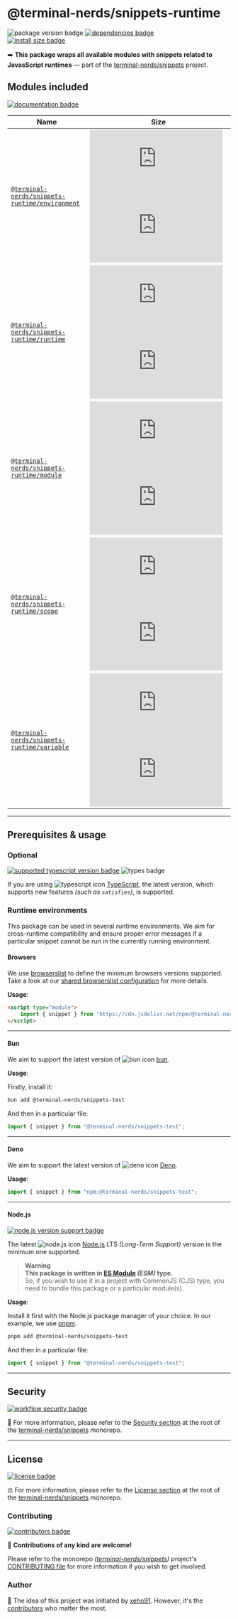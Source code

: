 # @terminal-nerds/snippets-runtime

![package version badge]
[![dependencies badge]][dependencies url]\
[![install size badge]][install size url]

➡️ **This package wraps all available modules with snippets related to JavasScript runtimes**
— part of the [terminal-nerds/snippets] project.

[terminal-nerds/snippets]: https://github.com/terminal-nerds/snippets
[package version badge]: https://img.shields.io/npm/v/@terminal-nerds/snippets-runtime/latest?style=for-the-badge&logo=npm
[dependencies badge]: https://img.shields.io/librariesio/release/npm/@terminal-nerds/snippets-runtime?style=for-the-badge
[dependencies url]: https://libraries.io/npm/@terminal-nerds%2snippets-runtime
[install size badge]: https://packagephobia.com/badge?p=@terminal-nerds/snippets-runtime
[install size url]: https://packagephobia.com/result?p=@terminal-nerds/snippets-runtime

## Modules included

[![documentation badge]][documentation url]

[documentation badge]: https://img.shields.io/static/v1?color=informational&style=for-the-badge&label=documentation&message=jsdocs.io
[documentation url]: https://jsdocs.io/package/@terminal-nerds/snippets-runtime

| Name                                             | Size                                                            |
| ------------------------------------------------ | --------------------------------------------------------------- |
| [`@terminal-nerds/snippets-runtime/environment`] | ![environment size gzip badge] ![environment size brotli badge] |
| [`@terminal-nerds/snippets-runtime/runtime`]     | ![environment size gzip badge] ![environment size brotli badge] |
| [`@terminal-nerds/snippets-runtime/module`]      | ![module size gzip badge] ![module size brotli badge]           |
| [`@terminal-nerds/snippets-runtime/scope`]       | ![scope size gzip badge] ![scope size brotli badge]             |
| [`@terminal-nerds/snippets-runtime/variable`]    | ![variable size gzip badge] ![variable size brotli badge]       |

<!-- prettier-ignore-start -->
<!-- MODULES LINKS -->
[`@terminal-nerds/snippets-runtime/runtime`]: https://github.com/terminal-nerds/snippets/blob/main/packages/runtime/source/environment/environment.ts
[runtime size gzip badge]: https://badgen.net/badgesize/gzip/file-url/unpkg.com/@terminal-nerds/snippets-runtime/dist/environment/environment.js?label=gzip
[runtime size brotli badge]: https://badgen.net/badgesize/brotli/file-url/unpkg.com/@terminal-nerds/snippets-runtime/dist/environment/environment.js?label=brotli

[`@terminal-nerds/snippets-runtime/environment`]: https://github.com/terminal-nerds/snippets/blob/main/packages/runtime/source/environment/environment.ts
[environment size gzip badge]: https://badgen.net/badgesize/gzip/file-url/unpkg.com/@terminal-nerds/snippets-runtime/dist/environment/environment.js?label=gzip
[environment size brotli badge]: https://badgen.net/badgesize/brotli/file-url/unpkg.com/@terminal-nerds/snippets-runtime/dist/environment/environment.js?label=brotli

[`@terminal-nerds/snippets-runtime/module`]: https://github.com/terminal-nerds/snippets/blob/main/packages/runtime/source/module/module.ts
[module size gzip badge]: https://badgen.net/badgesize/gzip/file-url/unpkg.com/@terminal-nerds/snippets-runtime/dist/module/module.js?label=gzip
[module size brotli badge]: https://badgen.net/badgesize/brotli/file-url/unpkg.com/@terminal-nerds/snippets-runtime/dist/module/module.js?label=brotli

[`@terminal-nerds/snippets-runtime/scope`]: https://github.com/terminal-nerds/snippets/blob/main/packages/runtime/source/scope/scope.ts
[scope size gzip badge]: https://badgen.net/badgesize/gzip/file-url/unpkg.com/@terminal-nerds/snippets-runtime/dist/scope/scope.js?label=gzip
[scope size brotli badge]: https://badgen.net/badgesize/brotli/file-url/unpkg.com/@terminal-nerds/snippets-runtime/dist/scope/scope.js?label=brotli

[`@terminal-nerds/snippets-runtime/variable`]: https://github.com/terminal-nerds/snippets/blob/main/packages/runtime/source/variable/variable.ts
[variable size gzip badge]: https://badgen.net/badgesize/gzip/file-url/unpkg.com/@terminal-nerds/snippets-runtime/dist/variable/variable.js?label=gzip
[variable size brotli badge]: https://badgen.net/badgesize/brotli/file-url/unpkg.com/@terminal-nerds/snippets-runtime/dist/variable/variable.js?label=brotli
<!-- prettier-ignore-end -->

---

## Prerequisites & usage

### Optional

[![supported typescript version badge]][typescript]
![types badge]

[typescript]: https://typescriptlang.org/
[typescript icon]: https://api.iconify.design/logos/typescript-icon.svg
[supported typescript version badge]: https://img.shields.io/github/package-json/dependency-version/terminal-nerds/snippets/peer/typescript?filename=packages%2Ftypescript%2Fpackage.json&logo=typescript&style=for-the-badge&label=typescript
[types badge]: https://img.shields.io/npm/types/@terminal-nerds/snippets-test?style=for-the-badge&logo=typescript

If you are using ![typescript icon] [TypeScript],
the latest version, which supports new features _(such as `satisfies`)_, is supported.

### Runtime environments

This package can be used in several runtime environments.
We aim for cross-runtime compatibility and ensure proper error messages
if a particular snippet cannot be run in the currently running environment.

#### Browsers

We use [browserslist] to define the minimum browsers versions supported.\
Take a look at our [shared browserslist configuration] for more details.

[browserslist]: https://github.com/browserslist/browserslist
[shared browserslist configuration]: https://github.com/terminal-nerds/configs/blob/main/packages/browserslist/source/browsers.ts

**Usage**:

```html
<script type="module">
	import { snippet } from "https://cdn.jsdelivr.net/npm/@terminal-nerds/snippets-test";
</script>
```

---

#### Bun

We aim to support the latest version of ![bun icon] [bun].

**Usage**:

Firstly, install it:

```sh
bun add @terminal-nerds/snippets-test
```

And then in a particular file:

```js
import { snippet } from "@terminal-nerds/snippets-test";
```

[bun]: https://bun.sh/
[bun icon]: https://api.iconify.design/logos/bun.svg

---

#### Deno

We aim to support the latest version of ![deno icon] [Deno].

**Usage**:

```ts
import { snippet } from "npm:@terminal-nerds/snippets-test";
```

[deno]: https://deno.land/
[deno icon]: https://api.iconify.design/logos/deno.svg

---

#### Node.js

[![node.js version support badge]][node.js]

The latest ![node.js icon] [Node.js] LTS _(Long-Term Support)_ version is the minimum one supported.

> **Warning**\
> **This package is written in [ES Module] _(ESM)_ type.**\
> So, if you wish to use it in a project with CommonJS (CJS) type, you need to bundle this package or a particular module(s).

**Usage**:

Install it first with the Node.js package manager of your choice. In our example, we use [pnpm].

```sh
pnpm add @terminal-nerds/snippets-test
```

And then in a particular file:

```js
import { snippet } from "@terminal-nerds/snippets-test";
```

[ES Module]: https://www.freecodecamp.org/news/javascript-es-modules-and-module-bundlers
[pnpm]: https://pnpm.io
[node.js]: https://nodejs.org/en/
[node.js icon]: https://api.iconify.design/logos/nodejs-icon.svg
[node.js version support badge]: https://img.shields.io/node/v-lts/@terminal-nerds/snippets?style=for-the-badge&logo=nodedotjs

---

## Security

[![workflow security badge]][security policy]

🔐 For more information, please refer to the [Security section] at the root of
the [terminal-nerds/snippets] monorepo.

[workflow security badge]: https://img.shields.io/github/actions/workflow/status/terminal-nerds/snippets/maintenance.yml?label=Security&logo=github&style=for-the-badge&branch=main
[security section]: https://github.com/terminal-nerds/snippets#security
[security policy]: https://github.com/terminal-nerds/snippets/security/policy

---

## License

[![license badge]][license]

⚖️ For more information, please refer to the [License section] at the root of the [terminal-nerds/snippets] monorepo.

[license]: https://github.com/terminal-nerds/snippets/blob/main/LICENSE.md
[license badge]: https://img.shields.io/github/license/terminal-nerds/snippets?style=for-the-badge
[license section]: https://github.com/terminal-nerds/snippets#License

### Contributing

[![contributors badge]][contributors url]

🤝 **Contributions of any kind are welcome!**

Please refer to the monorepo _([terminal-nerds/snippets])_ project's [CONTRIBUTING file] for more information
if you wish to get involved.

[contributing file]: https://github.com/terminal-nerds/snippets/blob/main/.github/CONTRIBUTING.md
[contributors badge]: https://img.shields.io/github/contributors/terminal-nerds/snippets?style=for-the-badge
[contributors url]: https://github.com/terminal-nerds/snippets#contributors

### Author

🎉 The idea of this project was initiated by [xeho91]. However, it's the [contributors] who matter the most.

[contributors]: https://github.com/terminal-nerds/snippets/blob/main/README.md#project-contributors
[xeho91]: https://github.com/xeho91
